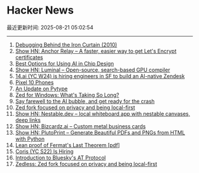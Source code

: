 # Hacker News

最近更新时间: 2025-08-21 05:02:54

--- 
1. [Debugging Behind the Iron Curtain (2010)](https://www.jakepoz.com/debugging-behind-the-iron-curtain/) 
2. [Show HN: Anchor Relay – A faster, easier way to get Let's Encrypt certificates](https://anchor.dev/relay) 
3. [Best Options for Using AI in Chip Design](https://semiengineering.com/best-options-for-using-ai-in-chip-design/) 
4. [Show HN: Luminal – Open-source, search-based GPU compiler](https://github.com/luminal-ai/luminal) 
5. [14.ai (YC W24) is hiring engineers in SF to build an AI-native Zendesk](https://14.ai/careers) 
6. [Pixel 10 Phones](https://blog.google/products/pixel/google-pixel-10-pro-xl/) 
7. [An Update on Pytype](https://github.com/google/pytype) 
8. [Zed for Windows: What's Taking So Long?](https://zed.dev/blog/windows-progress-report) 
9. [Say farewell to the AI bubble, and get ready for the crash](https://www.latimes.com/business/story/2025-08-20/say-farewell-to-the-ai-bubble-and-get-ready-for-the-crash) 
10. [Zed fork focused on privacy and being local-first](https://github.com/zedless-editor/zed) 
11. [Show HN: Nestable.dev – local whiteboard app with nestable canvases, deep links](https://nestable.dev/about) 
12. [Show HN: Bizcardz.ai – Custom metal business cards](https://github.com/rhodey/bizcardz.ai) 
13. [Show HN: PlutoPrint – Generate Beautiful PDFs and PNGs from HTML with Python](https://github.com/plutoprint/plutoprint) 
14. [Lean proof of Fermat's Last Theorem [pdf]](https://imperialcollegelondon.github.io/FLT/blueprint.pdf) 
15. [Coris (YC S22) Is Hiring](https://www.ycombinator.com/companies/coris/jobs/rqO40yy-ai-engineer) 
16. [Introduction to Bluesky's AT Protocol](https://mackuba.eu/2025/08/20/introduction-to-atproto/) 
17. [Zedless: Zed fork focused on privacy and being local-first](https://github.com/zedless-editor/zed) 
